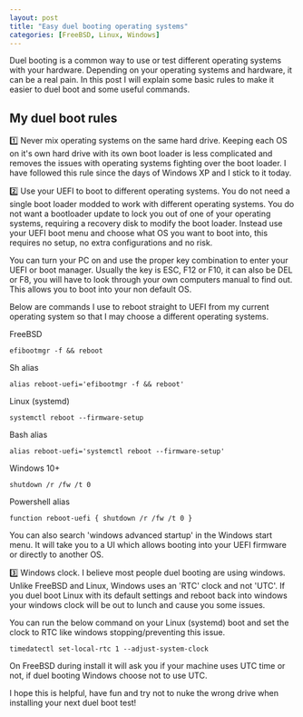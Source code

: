 ```yaml
---
layout: post
title: "Easy duel booting operating systems"
categories: [FreeBSD, Linux, Windows]
---
```


Duel booting is a common way to use or test different operating systems with your hardware. Depending on your operating systems
and hardware, it can be a real pain. In this post I will explain some basic rules to make it easier to duel boot
and some useful commands.

## My duel boot rules

1️⃣ Never mix operating systems on the same hard drive. Keeping each OS on it's own hard drive with its own boot loader
is less complicated and removes the issues with operating systems fighting over the boot loader. I have followed this
rule since the days of Windows XP and I stick to it today.

2️⃣ Use your UEFI to boot to different operating systems. You do not need a single boot loader modded to work with different
operating systems. You do not want a bootloader update to lock you out of one of your operating systems, requiring a recovery
disk to modify the boot loader. Instead use your UEFI boot menu and choose what OS you want to boot into, this requires
no setup, no extra configurations and no risk. 

You can turn your PC on and use the proper key combination to enter your UEFI or boot manager. Usually the key is ESC, F12 or F10, 
it can also be DEL or F8, you will have to look through your own computers manual to find out. This allows you to boot into your
non default OS.

Below are commands I use to reboot straight to UEFI from my current operating system so that I may choose a different operating
systems.

FreeBSD
```
efibootmgr -f && reboot
```

Sh alias
```
alias reboot-uefi='efibootmgr -f && reboot'
```

Linux (systemd)
```
systemctl reboot --firmware-setup
```

Bash alias
```
alias reboot-uefi='systemctl reboot --firmware-setup'
```

Windows 10+
```
shutdown /r /fw /t 0
```

Powershell alias
```
function reboot-uefi { shutdown /r /fw /t 0 }
```

You can also search 'windows advanced startup' in the Windows start menu. It will take you to a UI which allows
booting into your UEFI firmware or directly to another OS.

3️⃣ Windows clock. I believe most people duel booting are using windows. Unlike FreeBSD and Linux, Windows
uses an 'RTC' clock and not 'UTC'. If you duel boot Linux with its default settings and reboot back into windows
your windows clock will be out to lunch and cause you some issues.

You can run the below command on your Linux (systemd) boot and set the clock to RTC like windows stopping/preventing
this issue.

```
timedatectl set-local-rtc 1 --adjust-system-clock
```

On FreeBSD during install it will ask you if your machine uses UTC time or not, if duel booting Windows choose not to use UTC.

I hope this is helpful, have fun and try not to nuke the wrong drive when installing your next duel boot test!
